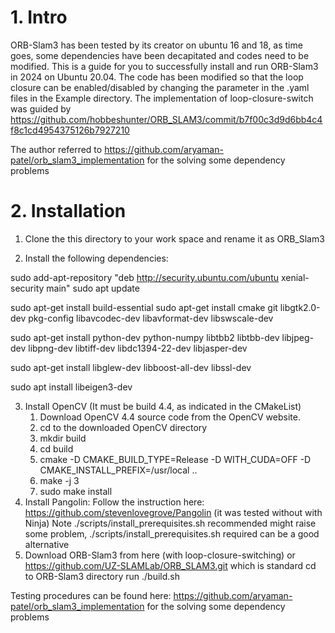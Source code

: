 

# 1. Intro
ORB-Slam3 has been tested by its creator on ubuntu 16 and 18, as time goes, some dependencies have been decapitated and codes need to be modified. This is a guide for you to successfully install and run ORB-Slam3 in 2024 on Ubuntu 20.04. The code has been modified so that the loop closure can be enabled/disabled by changing the parameter in the .yaml files in the Example directory. The implementation of loop-closure-switch was guided by https://github.com/hobbeshunter/ORB_SLAM3/commit/b7f00c3d9d6bb4c4f8c1cd4954375126b7927210

The author referred to https://github.com/aryaman-patel/orb_slam3_implementation for the solving some dependency problems

# 2. Installation 

1. Clone the this directory to your work space and rename it as ORB_Slam3

2. Install the following dependencies:

  sudo add-apt-repository "deb http://security.ubuntu.com/ubuntu xenial-security main"
  sudo apt update

  sudo apt-get install build-essential
  sudo apt-get install cmake git libgtk2.0-dev pkg-config libavcodec-dev libavformat-dev libswscale-dev

  sudo apt-get install python-dev python-numpy libtbb2 libtbb-dev libjpeg-dev libpng-dev libtiff-dev libdc1394-22-dev libjasper-dev

  sudo apt-get install libglew-dev libboost-all-dev libssl-dev

  sudo apt install libeigen3-dev


3. Install OpenCV
   (It must be build 4.4, as indicated in the CMakeList)
   1. Download OpenCV 4.4 source code from the OpenCV website.
   2. cd to the downloaded OpenCV directory
   3. mkdir build
   4. cd build
   5. cmake -D CMAKE_BUILD_TYPE=Release -D WITH_CUDA=OFF -D CMAKE_INSTALL_PREFIX=/usr/local ..
   6. make -j 3
   7. sudo make install
4. Install Pangolin:
   Follow the instruction here: https://github.com/stevenlovegrove/Pangolin (it was tested without with Ninja)
   Note ./scripts/install_prerequisites.sh recommended might raise some problem, ./scripts/install_prerequisites.sh required can be a good alternative
5. Download ORB-Slam3 from here (with loop-closure-switching) or https://github.com/UZ-SLAMLab/ORB_SLAM3.git which is standard
   cd to ORB-Slam3 directory
   run ./build.sh

Testing procedures can be found here: https://github.com/aryaman-patel/orb_slam3_implementation for the solving some dependency problems
   







